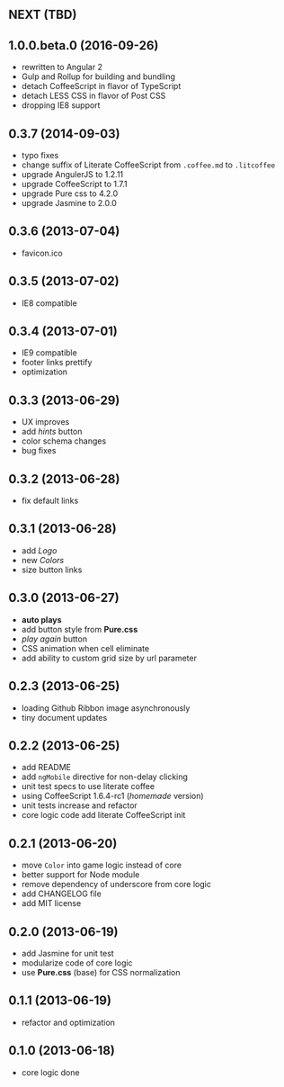 ## NEXT (TBD)


## 1.0.0.beta.0 (2016-09-26)

- rewritten to Angular 2
- Gulp and Rollup for building and bundling
- detach CoffeeScript in flavor of TypeScript
- detach LESS CSS in flavor of Post CSS
- dropping IE8 support


## 0.3.7 (2014-09-03)

- typo fixes
- change suffix of Literate CoffeeScript from `.coffee.md` to `.litcoffee`
- upgrade AngulerJS to 1.2.11
- upgrade CoffeeScript to 1.7.1
- upgrade Pure css to 4.2.0
- upgrade Jasmine to 2.0.0


## 0.3.6 (2013-07-04)

- favicon.ico


## 0.3.5 (2013-07-02)

- IE8 compatible


## 0.3.4 (2013-07-01)

- IE9 compatible
- footer links prettify
- optimization


## 0.3.3 (2013-06-29)

- UX improves
- add _hints_ button
- color schema changes
- bug fixes


## 0.3.2 (2013-06-28)

- fix default links


## 0.3.1 (2013-06-28)

- add _Logo_
- new _Colors_
- size button links


## 0.3.0 (2013-06-27)

- **auto plays**
- add button style from **Pure.css**
- _play again_ button
- CSS animation when cell eliminate
- add ability to custom grid size by url parameter


## 0.2.3 (2013-06-25)

- loading Github Ribbon image asynchronously
- tiny document updates


## 0.2.2 (2013-06-25)

- add README
- add `ngMobile` directive for non-delay clicking
- unit test specs to use literate coffee
- using CoffeeScript 1.6.4-rc1 (*homemade* version)
- unit tests increase and refactor
- core logic code add literate CoffeeScript init


## 0.2.1 (2013-06-20)

- move `Color` into game logic instead of core
- better support for Node module
- remove dependency of underscore from core logic
- add CHANGELOG file
- add MIT license


## 0.2.0 (2013-06-19)

- add Jasmine for unit test
- modularize code of core logic
- use **Pure.css** (base) for CSS normalization


## 0.1.1 (2013-06-19)

- refactor and optimization


## 0.1.0 (2013-06-18)

- core logic done
